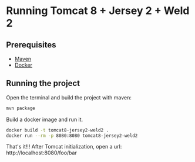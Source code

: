 # Running Tomcat 8 + Jersey 2 + Weld 2

## Prerequisites
* [Maven](https://maven.apache.org/)
* [Docker](https://www.docker.com/products/overview#/install_the_platform)

## Running the project
Open the terminal and build the project with maven:
```bash
mvn package
```

Build a docker image and run it.
```bash
docker build -t tomcat8-jersey2-weld2 .
docker run --rm -p 8080:8080 tomcat8-jersey2-weld2
```

That's it!!! After Tomcat initialization, open a url: http://localhost:8080/foo/bar